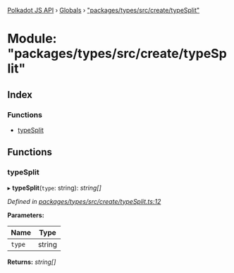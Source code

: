 [Polkadot JS API](../README.md) › [Globals](../globals.md) › ["packages/types/src/create/typeSplit"](_packages_types_src_create_typesplit_.md)

# Module: "packages/types/src/create/typeSplit"

## Index

### Functions

* [typeSplit](_packages_types_src_create_typesplit_.md#typesplit)

## Functions

###  typeSplit

▸ **typeSplit**(`type`: string): *string[]*

*Defined in [packages/types/src/create/typeSplit.ts:12](https://github.com/polkadot-js/api/blob/b59b60ae1f/packages/types/src/create/typeSplit.ts#L12)*

**Parameters:**

Name | Type |
------ | ------ |
`type` | string |

**Returns:** *string[]*
